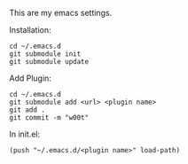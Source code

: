 This are my emacs settings.


Installation:

    cd ~/.emacs.d
    git submodule init
    git submodule update


Add Plugin:

    cd ~/.emacs.d
    git submodule add <url> <plugin name>
    git add .
    git commit -m "w00t"

    
In init.el:

    (push "~/.emacs.d/<plugin name>" load-path)
